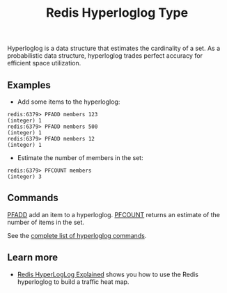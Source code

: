 ﻿---
title: "Redis Hyperloglog Type"
linkTitle: "Hyperloglog"
weight: 1
description: >
    Introduction to the Redis Hyperloglog data type
---

Hyperloglog is a data structure that estimates the cardinality of a set. As a probabilistic data structure, hyperloglog trades perfect accuracy for efficient space utilization.

## Examples

* Add some items to the hyperloglog:
```
redis:6379> PFADD members 123
(integer) 1
redis:6379> PFADD members 500
(integer) 1
redis:6379> PFADD members 12
(integer) 1
```

* Estimate the number of members in the set:
```
redis:6379> PFCOUNT members
(integer) 3
```

## Commands

[PFADD](/commands/pfadd) add an item to a hyperloglog.
[PFCOUNT](/commands/pfcount) returns an estimate of the number of items in the set.

See the [complete list of hyperloglog commands](https://redis.io/commands/?group=hyperloglog).

## Learn more

* [Redis HyperLogLog Explained](https://www.youtube.com/watch?v=MunL8nnwscQ) shows you how to use the Redis hyperloglog to build a traffic heat map.

